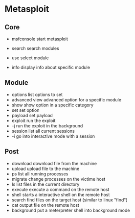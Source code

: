 # Metasploit

## Core

* msfconsole	start metasploit

* search		search modules
* use			select module
* info			display info about specific module

## Module

* options		list options to set
* advanced		view advanced option for a specific module
* show			show option in a specific category
* set			set option
* payload		set payload
* exploit		run the exploit
* -j			run the exploit in the background
* session			list all current sessions
* -i			go into interactive mode with a session

## Post

* download		download file from the machine
* upload		upload file to the machine
* ps			list all running processes
* migrate		change processes on the victime host
* ls			list files in the current directory
* execute		execute a command on the remote host
* shell			starts a interactive shell on the remote host
* search		find files on the target host (similar to linux "find")
* cat			output file on the remote host
* background	put a meterpreter shell into background mode

